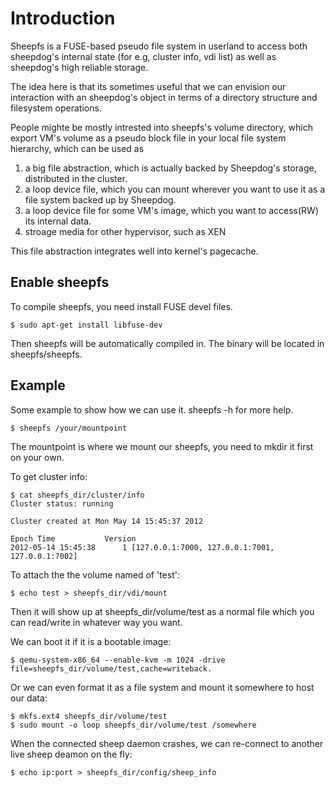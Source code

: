 # Introduction
   Sheepfs is a FUSE-based pseudo file system in userland to access both
sheepdog's internal state (for e.g, cluster info, vdi list) as well as sheepdog's high
reliable storage.

   The idea here is that its sometimes useful that we can envision our interaction with
an sheepdog's object in terms of a directory structure and filesystem operations.

   People mighte be mostly intrested into sheepfs's volume directory, which export
VM's volume as a pseudo block file in your local file system hierarchy, which can be used as

   1. a big file abstraction, which is actually backed by Sheepdog's storage, distributed in
   the cluster.
   2. a loop device file, which you can mount wherever you want to use it as a file system
   backed up by Sheepdog.
   3. a loop device file for some VM's image, which you want to access(RW) its internal data.
   4. stroage media for other hypervisor, such as XEN

This file abstraction integrates well into kernel's pagecache.

## Enable sheepfs
   To compile sheepfs, you need install FUSE devel files.

    $ sudo apt-get install libfuse-dev
 
Then sheepfs will be automatically compiled in. The binary will be located in sheepfs/sheepfs.

## Example
   Some example to show how we can use it. sheepfs -h for more help.

    $ sheepfs /your/mountpoint

   The mountpoint is where we mount our sheepfs, you need to mkdir it first on your own.

   To get cluster info:

    $ cat sheepfs_dir/cluster/info
    Cluster status: running
    
    Cluster created at Mon May 14 15:45:37 2012
    
    Epoch Time           Version
    2012-05-14 15:45:38      1 [127.0.0.1:7000, 127.0.0.1:7001, 127.0.0.1:7002]

   To attach the the volume named of 'test':

    $ echo test > sheepfs_dir/vdi/mount

   Then it will show up at sheepfs_dir/volume/test as a normal file which you can read/write in whatever way you want.

   We can boot it if it is a bootable image:

    $ qemu-system-x86_64 --enable-kvm -m 1024 -drive file=sheepfs_dir/volume/test,cache=writeback.

   Or we can even format it as a file system and mount it somewhere to host our data:

    $ mkfs.ext4 sheepfs_dir/volume/test
    $ sudo mount -o loop sheepfs_dir/volume/test /somewhere

   When the connected sheep daemon crashes, we can re-connect to another live sheep deamon on the fly:

    $ echo ip:port > sheepfs_dir/config/sheep_info